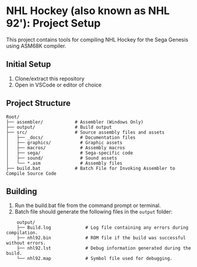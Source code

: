 # NHL Hockey (also known as NHL 92'): Project Setup

This project contains tools for compiling NHL Hockey for the Sega Genesis using ASM68K compiler.

## Initial Setup

1. Clone/extract this repository
2. Open in VSCode or editor of choice

## Project Structure

```
Root/
├── assembler/            # Assembler (Windows Only)
├── output/               # Build output
├── src/                  # Source assembly files and assets
│   ├── _docs/              # Documentation files
│   ├── graphics/           # Graphic assets
│   ├── macros/             # Assembly macros
│   ├── sega/               # Sega-specific code
│   ├── sound/              # Sound assets
│   └── *.asm               # Assembly files
├── build.bat             # Batch File for Invoking Assembler to Compile Source Code
```

## Building

1. Run the build.bat file from the command prompt or terminal.
2. Batch file should generate the following files in the `output` folder:
```
    output/
    ├── Build.log             # Log file containing any errors during compilation.
    ├── nhl92.bin             # ROM file if the build was successful without errors.
    ├── nhl92.lst             # Debug information generated during the build.
    └── nhl92.map             # Symbol file used for debugging.
```